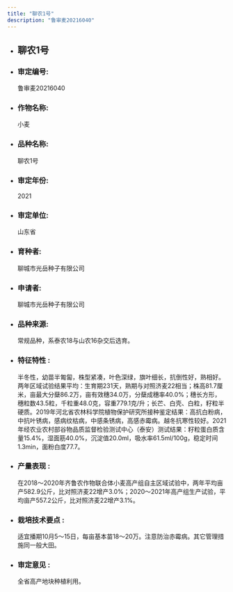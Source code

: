 ```yaml
---
title: "聊农1号"
description: "鲁审麦20216040"
---
```

* ## 聊农1号
* ###  审定编号:  
   鲁审麦20216040

*  ### 作物名称:  
   小麦

*   ###  品种名称: 
    聊农1号

*   ### 审定年份: 
    2021

*   ### 审定单位:  
    山东省

*   ### 育种者:  
    聊城市光岳种子有限公司

*   ### 申请者:  
    聊城市光岳种子有限公司

*   ### 品种来源:  
    常规品种，系泰农18与山农16杂交后选育。

*   ### 特征特性 : 
    半冬性，幼苗半匍匐，株型紧凑，叶色深绿，旗叶细长，抗倒性好，熟相好。两年区域试验结果平均：生育期231天，熟期与对照济麦22相当；株高81.7厘米，亩最大分蘖86.2万，亩有效穗34.0万，分蘖成穗率40.0%；穗长方形，穗粒数43.5粒，千粒重48.0克，容重779.1克/升；长芒、白壳、白粒，籽粒半硬质。2019年河北省农林科学院植物保护研究所接种鉴定结果：高抗白粉病，中抗叶锈病，感病纹枯病，中感条锈病，高感赤霉病。越冬抗寒性较好。2021年经农业农村部谷物品质监督检验测试中心（泰安）测试结果：籽粒蛋白质含量15.4%，湿面筋40.0%，沉淀值20.0ml，吸水率61.5ml/100g，稳定时间1.3min，面粉白度77.7。

*   ### 产量表现 : 
    在2018～2020年齐鲁农作物联合体小麦高产组自主区域试验中，两年平均亩产582.9公斤，比对照济麦22增产3.0%；2020～2021年高产组生产试验，平均亩产557.2公斤，比对照济麦22增产3.1%。

*   ### 栽培技术要点 : 
    适宜播期10月5～15日，每亩基本苗18～20万。注意防治赤霉病。其它管理措施同一般大田。

*   ### 审定意见 : 
    全省高产地块种植利用。
